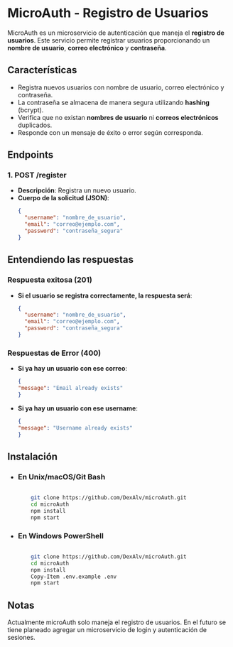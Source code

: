 # MicroAuth - Registro de Usuarios

MicroAuth es un microservicio de autenticación que maneja el **registro de usuarios**. Este servicio permite registrar usuarios proporcionando un **nombre de usuario**, **correo electrónico** y **contraseña**.

## Características

- Registra nuevos usuarios con nombre de usuario, correo electrónico y contraseña.
- La contraseña se almacena de manera segura utilizando **hashing** (bcrypt).
- Verifica que no existan **nombres de usuario** ni **correos electrónicos** duplicados.
- Responde con un mensaje de éxito o error según corresponda.

## Endpoints

### 1. **POST /register**

- **Descripción**: Registra un nuevo usuario.
- **Cuerpo de la solicitud (JSON)**:
  ```json
  {
    "username": "nombre_de_usuario",
    "email": "correo@ejemplo.com",
    "password": "contraseña_segura"
  }

## Entendiendo las respuestas

### Respuesta exitosa (201)

- **Si el usuario se registra correctamente, la respuesta será**:
  ```json
  {
    "username": "nombre_de_usuario",
    "email": "correo@ejemplo.com",
    "password": "contraseña_segura"
  }

### Respuestas de Error (400)

- **Si ya hay un usuario con ese correo**:
    ```json
    {
    "message": "Email already exists"
    }

- **Si ya hay un usuario con ese username**:
    ```json
    {
    "message": "Username already exists"
    }

## Instalación
- ### En Unix/macOS/Git Bash
    ```bash
    
        git clone https://github.com/DexAlv/microAuth.git
        cd microAuth
        npm install
        npm start
    
- ### En Windows PowerShell
    ```bash
    
        git clone https://github.com/DexAlv/microAuth.git
        cd microAuth
        npm install
        Copy-Item .env.example .env
        npm start
    

## Notas
Actualmente microAuth solo maneja el registro de usuarios. En el futuro se tiene planeado agregar un microservicio de login y autenticación de sesiones.